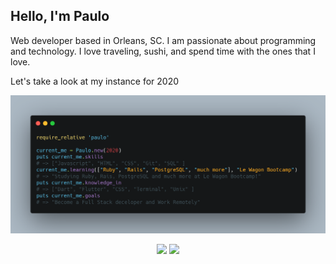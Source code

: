 ## Hello, I'm Paulo 
Web developer based in Orleans, SC. I am passionate about programming and technology. 
I love traveling, sushi, and spend time with the ones that I love.

Let's take a look at my instance for 2020

<img src="https://github.com/plooliveira/plooliveira/blob/master/introduction_me.png?raw=true" alt="introduction" width="1000"> 

<p align="center">
<a href="https://www.linkedin.com/in/paulo-vitor-oliveira-b7871510a/"><img src="https://img.shields.io/badge/linkedin-%230077B5.svg?&style=for-the-badge&logo=linkedin&logoColor=white"/></a>
<a href="https://codepen.io/plooliveira"><img src="https://img.shields.io/badge/codepen-%23E4405F.svg?&style=for-the-badge&logo=codepen&logoColor=white"/></a>

</p>
 
